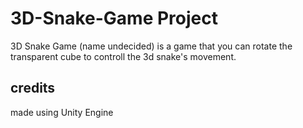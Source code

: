 # 3D-Snake-Game Project

3D Snake Game (name undecided) is a game that you can rotate the transparent cube to controll the 3d snake's movement.

## credits

made using Unity Engine
